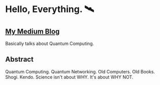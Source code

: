 # Hello, Everything. 🛰
  
## [My Medium Blog](http://visbyrain.medium.com/)
Basically talks about Quantum Computing.

## Abstract
Quantum Computing. Quantum Networking. Old Computers. Old Books. Shogi. Kendo.
Science isn't about WHY. It's about WHY NOT.
